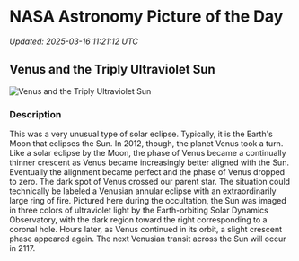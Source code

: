 # NASA Astronomy Picture of the Day

_Updated: 2025-03-16 11:21:12 UTC_

## Venus and the Triply Ultraviolet Sun

![Venus and the Triply Ultraviolet Sun](https://apod.nasa.gov/apod/image/2503/SunVenusUv3_SdoDove_960.jpg)

### Description

This was a very unusual type of solar eclipse.  Typically, it is the Earth's Moon that eclipses the Sun.  In 2012, though, the planet Venus took a turn.  Like a solar eclipse by the Moon, the phase of Venus became a continually thinner crescent as Venus became increasingly better aligned with the Sun.  Eventually the alignment became perfect and the phase of Venus dropped to zero.  The dark spot of Venus crossed our parent star.  The situation could technically be labeled a Venusian annular eclipse with an extraordinarily large ring of fire.  Pictured here during the occultation, the Sun was imaged in three colors of ultraviolet light by the Earth-orbiting Solar Dynamics Observatory, with the dark region toward the right corresponding to a coronal hole. Hours later, as Venus continued in its orbit, a slight crescent phase appeared again.  The next Venusian transit across the Sun will occur in 2117.
